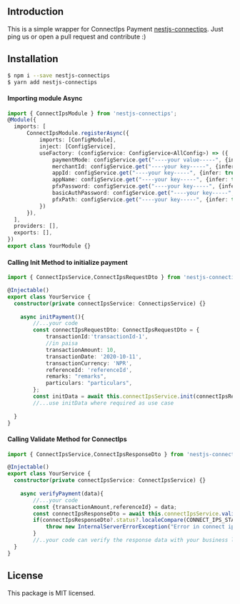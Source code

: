 ## Introduction
This is a simple wrapper for ConnectIps Payment [nestjs-connectips](https://github.com/sagarsishir51/nestjs-connectips). Just ping us or open a pull request and contribute :)

## Installation

```bash
$ npm i --save nestjs-connectips 
$ yarn add nestjs-connectips 
```

#### Importing module Async

```typescript
import { ConnectIpsModule } from 'nestjs-connectips';
@Module({
  imports: [
      ConnectIpsModule.registerAsync({
          imports: [ConfigModule],
          inject: [ConfigService],
          useFactory: (configService: ConfigService<AllConfig>) => ({
              paymentMode: configService.get("----your value-----", {infer: true}),
              merchantId: configService.get("----your key-----", {infer: true}),
              appId: configService.get("----your key-----", {infer: true}),
              appName: configService.get("----your key-----", {infer: true}),
              pfxPassword: configService.get("----your key-----", {infer: true}),
              basicAuthPassword: configService.get("----your key-----", {infer: true}),
              pfxPath: configService.get("----your key-----", {infer: true}),
          })
      }),
  ],
  providers: [],
  exports: [],
})
export class YourModule {}
```
#### Calling Init Method to initialize payment

```typescript
import { ConnectIpsService,ConnectIpsRequestDto } from 'nestjs-connectips';

@Injectable()
export class YourService {
  constructor(private connectIpsService: ConnectipsService) {}
    
    async initPayment(){
        //...your code
        const connectIpsRequestDto: ConnectIpsRequestDto = {
            transactionId:'transactionId-1',
            //in paisa
            transactionAmount: 10,
            transactionDate: '2020-10-11',
            transactionCurrency: 'NPR',
            referenceId: 'referenceId',
            remarks: "remarks",
            particulars: "particulars",
        };
        const initData = await this.connectIpsService.init(connectIpsRequestDto);
        //...use initData where required as use case
    
  }
}
```

#### Calling Validate Method for ConnectIps

```typescript
import { ConnectIpsService,ConnectIpsResponseDto } from 'nestjs-connectips';

@Injectable()
export class YourService {
  constructor(private connectIpsService: ConnectIpsService) {}
    
    async verifyPayment(data){
        //...your code
        const {transactionAmount,referenceId} = data;
        const connectIpsResponseDto = await this.connectIpsService.validate({transactionAmount,referenceId});
        if(connectIpsResponseDto?.status?.localeCompare(CONNECT_IPS_STATUS.SUCCESS)!==0){
            throw new InternalServerErrorException("Error in connect ips payment validation. Please contact admin")
        }
        //..your code can verify the response data with your business logic and response format
  }
}
```

## License

This package is MIT licensed.
